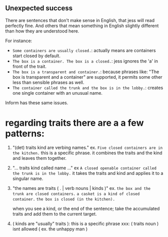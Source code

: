 
Unexpected success
------------------
There are sentences that don't make sense in English, that jess will read perfectly fine. And others that mean something in English slightly different than how they are understood here.

For instance:

* `Some containers are usually closed.`: actually means are containers start closed by default.
* `The box is a container. The box is a closed.`: jess ignores the 'a' in front of the trait.
* `The box is a transparent and container.`: because phrases like: "The box is transparent and a container" are supported, it permits some other less than sensible phrases as well.
* `The container called the trunk and the box is in the lobby.`: creates one single container with an unusual name.

Inform has these same issues.


# regarding traits there are a a few patterns:

1. "(det) traits kind are verbing names."
	ex. `Five closed containers are in the kitchen.`
	this is a specific phrase.
	it combines the traits and the kind and leaves them together.
			

1.  "... traits kind called name ..."
	ex `A closed openable container called the trunk is in the lobby.`
	it takes the traits and kind and applies it to a singular name.


1. "the names are traits ( . | verb nouns | kinds )"
	ex. `the box and the trunk are closed containers.`
			`a casket is a kind of closed container.`
	    `the box is closed (in the kitchen).`
	  
	 when you see a kind, or the end of the sentence;
	 take the accumulated traits and add them to the current target.

1. ( kinds are "usually" traits ): this is a specific phrase
xxx: ( traits noun ) isnt allowed ( ex. the unhappy man )

